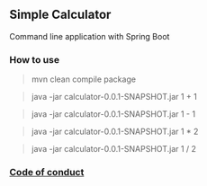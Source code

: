 ## Simple Calculator
Command line application with Spring Boot

### How to use
> mvn clean compile package

> java -jar calculator-0.0.1-SNAPSHOT.jar 1 + 1

> java -jar calculator-0.0.1-SNAPSHOT.jar 1 - 1

> java -jar calculator-0.0.1-SNAPSHOT.jar 1 * 2

> java -jar calculator-0.0.1-SNAPSHOT.jar 1 / 2

### [Code of conduct](https://raw.githubusercontent.com/eclipse/.github/master/CODE_OF_CONDUCT.md)
